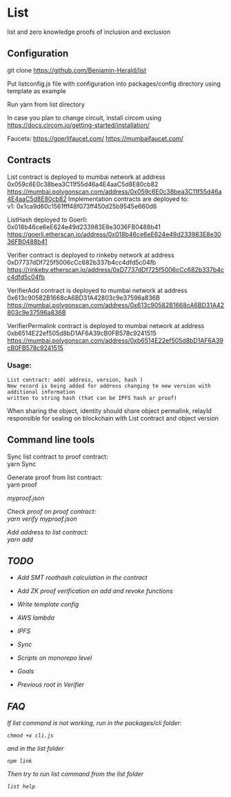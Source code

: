 # List
list and zero knowledge proofs of inclusion and exclusion

## Configuration

git clone https://github.com/Benjamin-Herald/list

Put listconfig.js file with configuration into packages/config directory using template as example


Run yarn from list directory

In case you plan to change circuit, install circom using 
https://docs.circom.io/getting-started/installation/

Faucets: 
https://goerlifaucet.com/
https://mumbaifaucet.com/

## Contracts

List contract is deployed to mumbai network at address 0x059c6E0c38bea3C11f55d46a4E4aaC5d8E80cb82
https://mumbai.polygonscan.com/address/0x059c6E0c38bea3C11f55d46a4E4aaC5d8E80cb82
Implementation contracts are deployed to:  
v1:  0x1ca9d60c1561fff48f073ff450d25b9545e660d6



ListHash deployed to Goerli: 0x018b46ce6eE624e49d233983E8e3036FB0488b41
https://goerli.etherscan.io/address/0x018b46ce6eE624e49d233983E8e3036FB0488b41

Verifier contract is deployed to rinkeby network at address 0xD7737dDf725f5006cCc682b337b4cc4dfd5c04fb
https://rinkeby.etherscan.io/address/0xD7737dDf725f5006cCc682b337b4cc4dfd5c04fb

VerifierAdd contract is deployed to mumbai network at address 0x613c90582B1668cA6BD31A42803c9e37596a836B
https://mumbai.polygonscan.com/address/0x613c90582B1668cA6BD31A42803c9e37596a836B

VerifierPermalink contract is deployed to mumbai network at address 0xb6514E22ef505d8bD1AF6A39cB0FB578c9241515
https://mumbai.polygonscan.com/address/0xb6514E22ef505d8bD1AF6A39cB0FB578c9241515
### Usage:

	List contract: add( address, version, hash )
	New record is being added for address changing to new version with additional information 
	written to string hash (that can be IPFS hash or proof)

When sharing the object, identity should share object permalink, relayId responsible for sealing on blockchain with List contract and object version

## Command line tools

Sync list contract to proof contract:  
yarn Sync

Generate proof from list contract:  
yarn proof <address> myproof.json

Check proof on proof contract:  
yarn verify myproof.json

Add address to list contract:  
yarn add <address> <IPFShash>

## TODO

- Add SMT roothash calculation in the contract
- Add ZK proof verification on add and revoke functions


- Write template config
- AWS lambda
- IPFS
- Sync
- Scripts on monorepo level
- Goals
- Previous root in Verifier 

## FAQ
If list command is not working, run in the packages/cli folder:
	
	chmod +x cli.js
	
and in the list folder

	npm link
	
Then try to run list command from the list folder

	list help
	
	